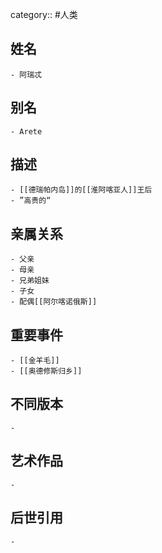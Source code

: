 category:: #人类
## 姓名
	- 阿瑞忒
## 别名
	- Arete
## 描述
	- [[德瑞帕内岛]]的[[淮阿喀亚人]]王后
	- ”高贵的“
## 亲属关系
	- 父亲
	- 母亲
	- 兄弟姐妹
	- 子女
	- 配偶[[阿尔喀诺俄斯]]
## 重要事件
	- [[金羊毛]]
	- [[奥德修斯归乡]]
## 不同版本
	-
## 艺术作品
	-
## 后世引用
	-
